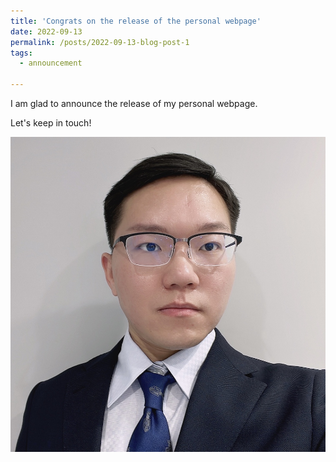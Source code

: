 ```yaml
---
title: 'Congrats on the release of the personal webpage'
date: 2022-09-13
permalink: /posts/2022-09-13-blog-post-1
tags:
  - announcement

---
```


I am glad to announce the release of my personal webpage.

Let's keep in touch!

<img src='/images/CJ_profile.png'>
